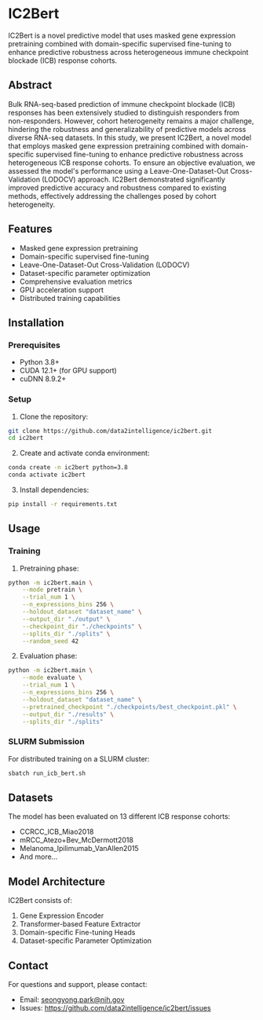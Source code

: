 # IC2Bert

IC2Bert is a novel predictive model that uses masked gene expression pretraining combined with domain-specific supervised fine-tuning to enhance predictive robustness across heterogeneous immune checkpoint blockade (ICB) response cohorts.

## Abstract

Bulk RNA-seq-based prediction of immune checkpoint blockade (ICB) responses has been extensively studied to distinguish responders from non-responders. However, cohort heterogeneity remains a major challenge, hindering the robustness and generalizability of predictive models across diverse RNA-seq datasets. In this study, we present IC2Bert, a novel model that employs masked gene expression pretraining combined with domain-specific supervised fine-tuning to enhance predictive robustness across heterogeneous ICB response cohorts. To ensure an objective evaluation, we assessed the model's performance using a Leave-One-Dataset-Out Cross-Validation (LODOCV) approach. IC2Bert demonstrated significantly improved predictive accuracy and robustness compared to existing methods, effectively addressing the challenges posed by cohort heterogeneity.

## Features

- Masked gene expression pretraining
- Domain-specific supervised fine-tuning
- Leave-One-Dataset-Out Cross-Validation (LODOCV)
- Dataset-specific parameter optimization
- Comprehensive evaluation metrics
- GPU acceleration support
- Distributed training capabilities

## Installation

### Prerequisites
- Python 3.8+
- CUDA 12.1+ (for GPU support)
- cuDNN 8.9.2+

### Setup
1. Clone the repository:
```bash
git clone https://github.com/data2intelligence/ic2bert.git
cd ic2bert
```

2. Create and activate conda environment:
```bash
conda create -n ic2bert python=3.8
conda activate ic2bert
```

3. Install dependencies:
```bash
pip install -r requirements.txt
```

## Usage

### Training

1. Pretraining phase:
```bash
python -m ic2bert.main \
    --mode pretrain \
    --trial_num 1 \
    --n_expressions_bins 256 \
    --holdout_dataset "dataset_name" \
    --output_dir "./output" \
    --checkpoint_dir "./checkpoints" \
    --splits_dir "./splits" \
    --random_seed 42
```

2. Evaluation phase:
```bash
python -m ic2bert.main \
    --mode evaluate \
    --trial_num 1 \
    --n_expressions_bins 256 \
    --holdout_dataset "dataset_name" \
    --pretrained_checkpoint "./checkpoints/best_checkpoint.pkl" \
    --output_dir "./results" \
    --splits_dir "./splits"
```

### SLURM Submission

For distributed training on a SLURM cluster:
```bash
sbatch run_icb_bert.sh
```

## Datasets

The model has been evaluated on 13 different ICB response cohorts:
- CCRCC_ICB_Miao2018
- mRCC_Atezo+Bev_McDermott2018
- Melanoma_Ipilimumab_VanAllen2015
- And more...

## Model Architecture

IC2Bert consists of:
1. Gene Expression Encoder
2. Transformer-based Feature Extractor
3. Domain-specific Fine-tuning Heads
4. Dataset-specific Parameter Optimization

## Contact

For questions and support, please contact:
- Email: seongyong.park@nih.gov
- Issues: https://github.com/data2intelligence/ic2bert/issues

